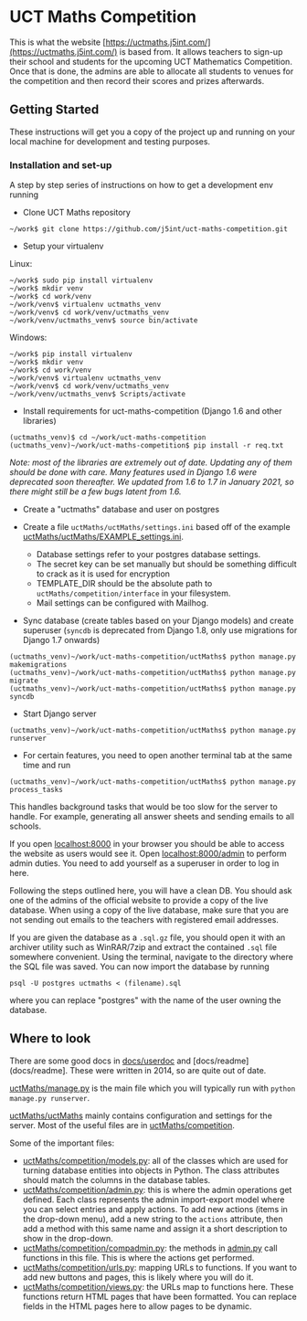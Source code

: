 # UCT Maths Competition

This is what the website [https://uctmaths.j5int.com/](https://uctmaths.j5int.com/) is based from. It allows teachers to sign-up their school and students for the upcoming UCT Mathematics Competition. Once that is done, the admins are able to allocate all students to venues for the competition and then record their scores and prizes afterwards.

## Getting Started

These instructions will get you a copy of the project up and running on your local machine for development and testing purposes. 

### Installation and set-up

A step by step series of instructions on how to get a development env running
* Clone UCT Maths repository

```
~/work$ git clone https://github.com/j5int/uct-maths-competition.git
```

* Setup your virtualenv

Linux:

```
~/work$ sudo pip install virtualenv
~/work$ mkdir venv
~/work$ cd work/venv
~/work/venv$ virtualenv uctmaths_venv
~/work/venv$ cd work/venv/uctmaths_venv
~/work/venv/uctmaths_venv$ source bin/activate
```

Windows:

```
~/work$ pip install virtualenv
~/work$ mkdir venv
~/work$ cd work/venv
~/work/venv$ virtualenv uctmaths_venv
~/work/venv$ cd work/venv/uctmaths_venv
~/work/venv/uctmaths_venv$ Scripts/activate
```

* Install requirements for uct-maths-competition (Django 1.6 and other libraries)

```
(uctmaths_venv)$ cd ~/work/uct-maths-competition
(uctmaths_venv)~/work/uct-maths-competition$ pip install -r req.txt 
```

*Note: most of the libraries are extremely out of date. Updating any of them should be done with care. Many features used in Django 1.6 were deprecated soon thereafter. We updated from 1.6 to 1.7 in January 2021, so there might still be a few bugs latent from 1.6.*

* Create a "uctmaths" database and user on postgres

* Create a file `uctMaths/uctMaths/settings.ini` based off of the example [uctMaths/uctMaths/EXAMPLE_settings.ini](uctMaths/uctMaths/EXAMPLE_settings.ini).
    * Database settings refer to your postgres database settings.
    * The secret key can be set manually but should be something difficult to crack as it is used for encryption
    * TEMPLATE_DIR should be the absolute path to `uctMaths/competition/interface` in your filesystem.
    * Mail settings can be configured with Mailhog.

* Sync database (create tables based on your Django models) and create superuser (`syncdb` is deprecated from Django 1.8, only use migrations for Django 1.7 onwards)

```
(uctmaths_venv)~/work/uct-maths-competition/uctMaths$ python manage.py makemigrations
(uctmaths_venv)~/work/uct-maths-competition/uctMaths$ python manage.py migrate
(uctmaths_venv)~/work/uct-maths-competition/uctMaths$ python manage.py syncdb
```

* Start Django server
```
(uctmaths_venv)~/work/uct-maths-competition/uctMaths$ python manage.py runserver
```

* For certain features, you need to open another terminal tab at the same time and run
```
(uctmaths_venv)~/work/uct-maths-competition/uctMaths$ python manage.py process_tasks
```
This handles background tasks that would be too slow for the server to handle. For example, generating all answer sheets and sending emails to all schools.

If you open [localhost:8000](http://localhost:8000) in your browser you should be able to access the website as users would see it. Open [localhost:8000/admin](http://localhost:8000/admin) to perform admin duties. You need to add yourself as a superuser in order to log in here. 

Following the steps outlined here, you will have a clean DB. You should ask one of the admins of the official website to provide a copy of the live database. When using a copy of the live database, make sure that you are not sending out emails to the teachers with registered email addresses. 

If you are given the database as a `.sql.gz` file, you should open it with an archiver utility such as WinRAR/7zip and extract the contained `.sql` file somewhere convenient. Using the terminal, navigate to the directory where the SQL file was saved. You can now import the database by running
```
psql -U postgres uctmaths < (filename).sql
```
where you can replace "postgres" with the name of the user owning the database.


## Where to look
There are some good docs in [docs/userdoc](docs/userdoc) and [docs/readme](docs/readme]. These were written in 2014, so are quite out of date.

[uctMaths/manage.py](uctMaths/manage.py) is the main file which you will typically run with `python manage.py runserver`.

[uctMaths/uctMaths](uctMaths/uctMaths) mainly contains configuration and settings for the server. Most of the useful files are in [uctMaths/competition](uctMaths/competition).

Some of the important files:
* [uctMaths/competition/models.py](uctMaths/competition/models.py): all of the classes which are used for turning database entities into objects in Python. The class attributes should match the columns in the database tables.
* [uctMaths/competition/admin.py](uctMaths/competition/admin.py): this is where the admin operations get defined. Each class represents the admin import-export model where you can select entries and apply actions. To add new actions (items in the drop-down menu), add a new string to the `actions` attribute, then add a method with this same name and assign it a short description to show in the drop-down.
* [uctMaths/competition/compadmin.py](uctMaths/competition/compadmin.py): the methods in [admin.py](uctMaths/competition/admin.py) call functions in this file. This is where the actions get performed.
* [uctMaths/competition/urls.py](uctMaths/competition/urls.py): mapping URLs to functions. If you want to add new buttons and pages, this is likely where you will do it.
* [uctMaths/competition/views.py](uctMaths/competition/views.py): the URLs map to functions here. These functions return HTML pages that have been formatted. You can replace fields in the HTML pages here to allow pages to be dynamic.
